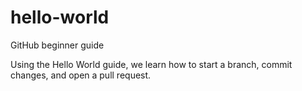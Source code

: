# hello-world
GitHub beginner guide


Using the Hello World guide, we learn how to start a branch, commit changes, and open a pull request.
